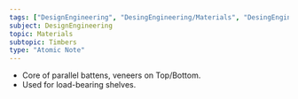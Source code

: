 ```yaml
---
tags: ["DesignEngineering", "DesingEngineering/Materials", "DesingEngineering/Materials/Timbers", "DesingEngineering/Materials/Timbers/ManMade"]
subject: DesignEngineering
topic: Materials
subtopic: Timbers
type: "Atomic Note"
---
```

 
 - Core of parallel battens, veneers on Top/Bottom.
 - Used for load-bearing shelves.